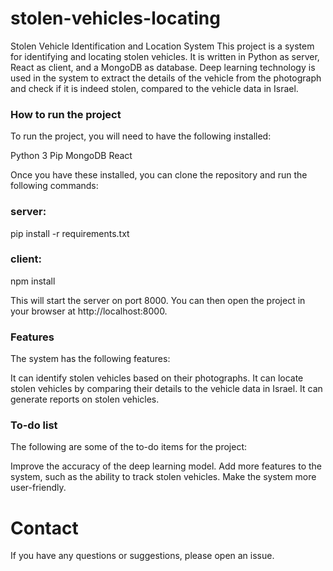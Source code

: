 # stolen-vehicles-locating
Stolen Vehicle Identification and Location System
This project is a system for identifying and locating stolen vehicles. It is written in Python as server, React as client, and a MongoDB as database. Deep learning technology is used in the system to extract the details of the vehicle from the photograph and check if it is indeed stolen, compared to the vehicle data in Israel.

### How to run the project
To run the project, you will need to have the following installed:

Python 3
Pip
MongoDB
React

Once you have these installed, you can clone the repository and run the following commands:
### server:
pip install -r requirements.txt
### client:
npm install

This will start the server on port 8000. You can then open the project in your browser at http://localhost:8000.

### Features
The system has the following features:

It can identify stolen vehicles based on their photographs.
It can locate stolen vehicles by comparing their details to the vehicle data in Israel.
It can generate reports on stolen vehicles.
### To-do list
The following are some of the to-do items for the project:

Improve the accuracy of the deep learning model.
Add more features to the system, such as the ability to track stolen vehicles.
Make the system more user-friendly.
# Contact
If you have any questions or suggestions, please open an issue.

